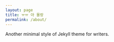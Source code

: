 ```yaml
---
layout: page
title: ㅠㅠ 아 몰랑
permalink: /about/
---
```


Another minimal style of Jekyll theme for writers.
